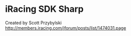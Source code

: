iRacing SDK Sharp
=================

Created by Scott Przybylski
http://members.iracing.com/jforum/posts/list/1474031.page
